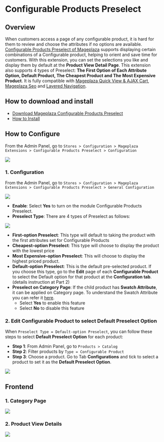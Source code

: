 # Configurable Products Preselect

## Overview

When customers access a page of any configurable product, it is hard for them to review and choose the attributes if no options are available. [Configurable Products Preselect of Mageplaza](https://www.mageplaza.com/magento-2-configurable-preselect/) supports displaying certain combinations of a Configurable product, helping to orient and save time for customers. With this extension, you can set the selections you like and display them by default at the **Product View Detail Page**. This extension also supports 4 types of Preselect: **The First Option of Each Attribute Option, Default Product, The Cheapest Product and The Most Expensive Product**. It is fully compatible with [Mageplaza Quick View & AJAX Cart](https://www.mageplaza.com/magento-2-quick-view/), [Mageplaza Seo](https://www.mageplaza.com/magento-2-seo-extension/) and [Layered Navigation](https://www.mageplaza.com/magento-2-layered-navigation-extension/seo-friendly-url.html).


## How to download and install

- [Download Mageplaza Configurable Products Preselect](https://www.mageplaza.com/magento-2-configurable-preselect/)
- [How to Install](https://www.mageplaza.com/install-magento-2-extension/)


## How to Configure

From the Admin Panel, go to `Stores > Configuration > Mageplaza Extensions > Configurable Products Preselect > Configuration`

![](https://i.imgur.com/u1OIn9k.gif)

### 1. Configuration

From the Admin Panel, go to `Stores > Configuration > Mageplaza Extensions > Configurable Products Preselect > General Configuration`

![](https://i.imgur.com/Pixh4Pn.png)

- **Enable**: Select **Yes** to turn on the module Configurable Products Preselect.
- **Preselect Type**: There are 4 types of Preselect as follows:

![](https://i.imgur.com/n8ZBDC1.png)

- **First-option Preselect**: This type will default to taking the product with the first attributes set for Configurable Products
- **Cheapest-option Preselect**: This type will choose to display the product with the lowest price
- **Most Expensive-option Preselect**: This will choose to display the highest priced product.
- **Default-option Preselect**: This is the default pre-selected product. If you choose this type, go to the **Edit** page of each **Configurable Product** to select the Default option for that product at the **Configuration tab**. (details instruction at Part 2)
- **Preselect on Category Page**: If the child product has **Swatch Attribute**, it can be applied on Category page. To understand the Swatch Attribute you can refer it [here](https://www.mageplaza.com/kb/how-to-configure-swatches-in-magento-2.html).
  - Select **Yes** to enable this feature
  - Select **No** to disable this feature


### 2. Edit Configurable Product to select Default Preselect Option 

When  `Preselect Type = Default-option Preselect`, you can follow these steps to select **Default Preselect Option** for each product:

- **Step 1**: From Admin Panel, go to `Products > Catalog`
- **Step 2**: Filter products by `Type = Configurable Product`
- **Step 3**: Choose a product. Go to Tab **Configurations** and tick to select a product to set it as the **Default Preselect Option**.

![](https://i.imgur.com/U2VYR1S.png)

## Frontend

### 1. Category Page

![](https://i.imgur.com/mlLrGwW.png)

### 2. Product View Details

![](https://i.imgur.com/YlQDvDe.png)
